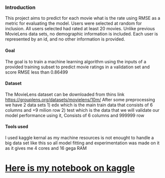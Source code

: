 
### Introduction
This project aims to predict for each movie what is the rate using RMSE as a metric for evaluating the model.
Users were selected at random for inclusion. All users selected had rated at least 20 movies. Unlike previous MovieLens data sets, no demographic information is included. Each user is represented by an id, and no other information is provided.

#### Goal
The goal is to train a machine learning algorithm using the inputs of a provided training subset to predict movie ratings in a validation set and score RMSE less than 0.86499

#### Dataset
The MovieLens dataset can be downloaded from thins link https://grouplens.org/datasets/movielens/10m/ After some preprocessing we have 2 data sets 1) edx which is the main train data that consists of 6 columns and +9 milion row 2) test which is the data that we will validate our model performance using it, Consists of 6 columns and 999999 row

#### Tools used
I used kaggle kernal as my machine resources is not enought to handle a big data set like this so all model fitting and experimentation was made on it as it gives me 4 cores and 16 gega RAM

# [Here is my notebook on kaggle](https://www.kaggle.com/mohieeldin/predict-movies-rating?scriptVersionId=33041861)
